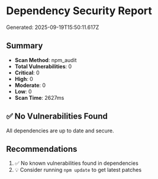 # Dependency Security Report

Generated: 2025-09-19T15:50:11.617Z

## Summary

- **Scan Method**: npm_audit
- **Total Vulnerabilities**: 0
- **Critical**: 0
- **High**: 0
- **Moderate**: 0
- **Low**: 0
- **Scan Time**: 2627ms

## ✅ No Vulnerabilities Found

All dependencies are up to date and secure.

## Recommendations

1. ✅ No known vulnerabilities found in dependencies
2. 💡 Consider running `npm update` to get latest patches
